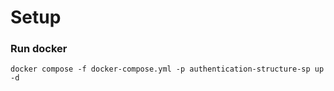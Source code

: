# Setup
### Run docker
```
docker compose -f docker-compose.yml -p authentication-structure-sp up -d
```


